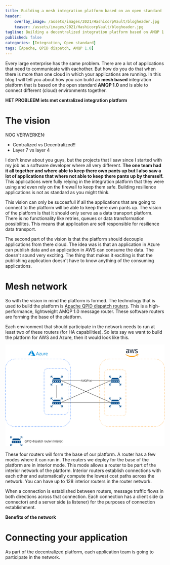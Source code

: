```yaml
---
title: Building a mesh integration platform based on an open standard
header:    
    overlay_image: /assets/images/2021/HashicorpVault/blogheader.jpg
    teaser: /assets/images/2021/HashicorpVault/blogheader.jpg
tagline: Building a decentralized integration platform based on AMQP 1.0
published: false
categories: [Integration, Open standard]
tags: [Apache, QPID dispatch, AMQP 1.0]
---
```


Every large enterprise has the same problem. There are a lot of applications that need to communicate with eachother. But how do you do that when there is more than one cloud in which your applications are running. In this blog I will tell you about how you can build an **mesh based** integration platform that is based on the open standard **AMQP 1.0** and is able to connect different (cloud) environments together. 

**HET PROBLEEM** **iets met centralized integration platform**

# The vision
NOG VERWERKEN:
- Centralized vs Decentralized!!
- Layer 7 vs layer 4

I don't know about you guys, but the projects that I saw since I started with my job as a software developer where all very different. **The one team had it all together and where able to keep there own pants up but I also saw a lot of applications that where not able to keep there pants up by themself.** This applications were fully relying in the integration platform that they were using and even rely on the firewall to keep them safe. Building resilience applications is not as standard as you might think. 




This vision can only be succesfull if all the applications that are going to connect to the platform will be able to keep there own pants up. The vision of the platform is that it should only serve as a data transport platform. There is no functionality like retries, queues or data transformation possibilites. This means that application are self responsible for resilience data transport. 

The second part of the vision is that the platform should decouple applications from there cloud. The idea was is that an application in Azure can publish data and an application in AWS can consume the data. The doesn't sound very exciting. The thing that makes it exciting is that the publishing application doesn't have to know anything of the consuming applications. 

# Mesh network
So with the vision in mind the platform is formed. The technology that is used to build the platform is [Apache QPID dispatch routers](https://qpid.apache.org/components/dispatch-router/index.html). This is a high-performance, lightweight AMQP 1.0 message router. These software routers are forming the base of the platform. 

Each environment that should participate in the network needs to run at least two of these routers (for HA capabilities). So lets say we want to build the platform for AWS and Azure, then it would look like this. 

![PlatformBase](../assets/images/2021/IntegrationPlatform/PlatformBase.png)

These four routers will form the base of our platform. A router has a few modes where it can run in. The routers we deploy for the base of the platform are in interior mode. This mode allows a router to be part of the interior network of the platform. Interior routers establish connections with each other and automatically compute the lowest cost paths across the network. You can have up to 128 interior routers in the router network.

When a connection is established between routers, message traffic flows in both directions across that connection. Each connection has a client side (a connector) and a server side (a listener) for the purposes of connection establishment.

**Benefits of the network**

# Connecting your application
As part of the decentralized platform, each application team is going to participate in the network. 